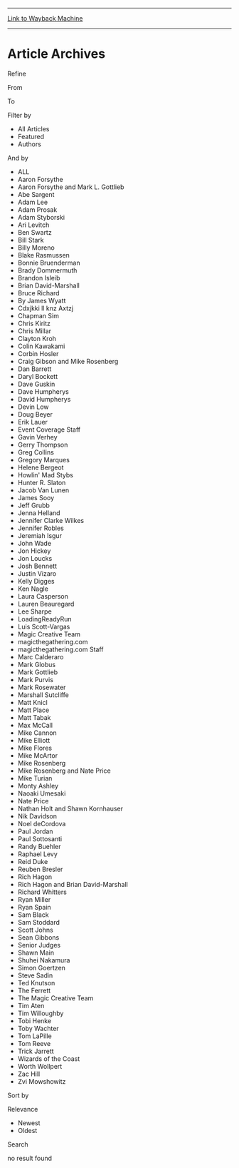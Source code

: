 
---
[Link to Wayback Machine](https://web.archive.org/web/20141117184528/http://magic.wizards.com/en/articles/archive/grand-prix-winning-decklists-2014-11-15)

[_metadata_:generator]:- "Drupal 7 (http://drupal.org)"
[_metadata_:publish_date]:- "2014-11-15"
[_metadata_:source]:- "div-main"
[_metadata_:title]:- "Article Archives"
[_metadata_:wayback_capture_timestamp]:- "2014-11-17 18:45:28"
[_metadata_:wayback_raw_url]:- "https://web.archive.org/web/20141117184528id_/http://magic.wizards.com/en/articles/archive/grand-prix-winning-decklists-2014-11-15"
[_metadata_:wayback_url]:- "http://magic.wizards.com/en/articles/archive/grand-prix-winning-decklists-2014-11-15"
---





Article Archives
================


 











Refine


From





To





Filter by



* All Articles
* Featured
* Authors





And by



* ALL
* Aaron Forsythe
* Aaron Forsythe and Mark L. Gottlieb
* Abe Sargent
* Adam Lee
* Adam Prosak
* Adam Styborski
* Ari Levitch
* Ben Swartz
* Bill Stark
* Billy Moreno
* Blake Rasmussen
* Bonnie Bruenderman
* Brady Dommermuth
* Brandon Isleib
* Brian David-Marshall
* Bruce Richard
* By James Wyatt
* Cdxjkki ll knz Axtzj
* Chapman Sim
* Chris Kiritz
* Chris Millar
* Clayton Kroh
* Colin Kawakami
* Corbin Hosler
* Craig Gibson and Mike Rosenberg
* Dan Barrett
* Daryl Bockett
* Dave Guskin
* Dave Humpherys
* David Humpherys
* Devin Low
* Doug Beyer
* Erik Lauer
* Event Coverage Staff
* Gavin Verhey
* Gerry Thompson
* Greg Collins
* Gregory Marques
* Helene Bergeot
* Howlin' Mad Stybs
* Hunter R. Slaton
* Jacob Van Lunen
* James Sooy
* Jeff Grubb
* Jenna Helland
* Jennifer Clarke Wilkes
* Jennifer Robles
* Jeremiah Isgur
* John Wade
* Jon Hickey
* Jon Loucks
* Josh Bennett
* Justin Vizaro
* Kelly Digges
* Ken Nagle
* Laura Casperson
* Lauren Beauregard
* Lee Sharpe
* LoadingReadyRun
* Luis Scott-Vargas
* Magic Creative Team
* magicthegathering.com
* magicthegathering.com Staff
* Marc Calderaro
* Mark Globus
* Mark Gottlieb
* Mark Purvis
* Mark Rosewater
* Marshall Sutcliffe
* Matt Knicl
* Matt Place
* Matt Tabak
* Max McCall
* Mike Cannon
* Mike Elliott
* Mike Flores
* Mike McArtor
* Mike Rosenberg
* Mike Rosenberg and Nate Price
* Mike Turian
* Monty Ashley
* Naoaki Umesaki
* Nate Price
* Nathan Holt and Shawn Kornhauser
* Nik Davidson
* Noel deCordova
* Paul Jordan
* Paul Sottosanti
* Randy Buehler
* Raphael Levy
* Reid Duke
* Reuben Bresler
* Rich Hagon
* Rich Hagon and Brian David-Marshall
* Richard Whitters
* Ryan Miller
* Ryan Spain
* Sam Black
* Sam Stoddard
* Scott Johns
* Sean Gibbons
* Senior Judges
* Shawn Main
* Shuhei Nakamura
* Simon Goertzen
* Steve Sadin
* Ted Knutson
* The Ferrett
* The Magic Creative Team
* Tim Aten
* Tim Willoughby
* Tobi Henke
* Toby Wachter
* Tom LaPille
* Tom Reeve
* Trick Jarrett
* Wizards of the Coast
* Worth Wollpert
* Zac Hill
* Zvi Mowshowitz





Sort by


Relevance
* Newest
* Oldest








Search













 no result found 

 

  







